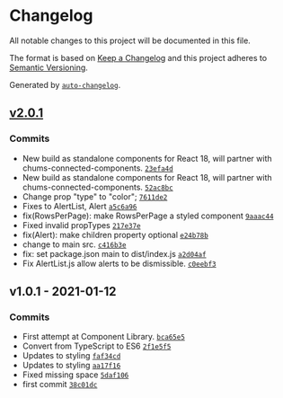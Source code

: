 # Changelog

All notable changes to this project will be documented in this file.

The format is based on [Keep a Changelog](https://keepachangelog.com/en/1.0.0/)
and this project adheres to [Semantic Versioning](https://semver.org/spec/v2.0.0.html).

Generated by [`auto-changelog`](https://github.com/CookPete/auto-changelog).

## [v2.0.1](https://github.com/UtahGooner/chums-components/compare/v1.0.1...v2.0.1)

### Commits

- New build as standalone components for React 18, will partner with chums-connected-components. [`23efa4d`](https://github.com/UtahGooner/chums-components/commit/23efa4de08d6639574748302e2765546583fa4db)
- New build as standalone components for React 18, will partner with chums-connected-components. [`52ac8bc`](https://github.com/UtahGooner/chums-components/commit/52ac8bcc92cb1e015262226be112e33624c2bb8b)
- Change prop "type" to "color"; [`7611de2`](https://github.com/UtahGooner/chums-components/commit/7611de203fafbbade86c680480026a4eaef8fe8a)
- Fixes to AlertList, Alert [`a5c6a96`](https://github.com/UtahGooner/chums-components/commit/a5c6a968e77b5f38faeed758d6cc37b74aaa1b3b)
- fix(RowsPerPage): make RowsPerPage a styled component [`9aaac44`](https://github.com/UtahGooner/chums-components/commit/9aaac44da8032f4a8fadcb0e10febd60ba2284b7)
- Fixed invalid propTypes [`217e37e`](https://github.com/UtahGooner/chums-components/commit/217e37e6e77fa025b3a290e9b2648f5bf0580c64)
- fix(Alert): make children property optional [`e24b78b`](https://github.com/UtahGooner/chums-components/commit/e24b78b463c487c0139d7637bcb5df208a139c07)
- change to main src. [`c416b3e`](https://github.com/UtahGooner/chums-components/commit/c416b3e515e77ca337be58df624c23082e008461)
- fix: set package.json main to dist/index.js [`a2d04af`](https://github.com/UtahGooner/chums-components/commit/a2d04af55600798864e6468ba558987c5ad4ecca)
- Fix AlertList.js allow alerts to be dismissible. [`c0eebf3`](https://github.com/UtahGooner/chums-components/commit/c0eebf3b6305041dd18b18a0d4e43bcae8d7c5d5)

## v1.0.1 - 2021-01-12

### Commits

- First attempt at Component Library. [`bca65e5`](https://github.com/UtahGooner/chums-components/commit/bca65e5a5d5e4b1028338fd4aed8fdb2135dcf2d)
- Convert from TypeScript to ES6 [`2f1e5f5`](https://github.com/UtahGooner/chums-components/commit/2f1e5f5a6aca5560bbb5aef4979003f36e981b51)
- Updates to styling [`faf34cd`](https://github.com/UtahGooner/chums-components/commit/faf34cd6cdf55caf0287873f2073eb30341b5a09)
- Updates to styling [`aa17f16`](https://github.com/UtahGooner/chums-components/commit/aa17f16fd8c64f9e80684b1a1368df1e125fa0af)
- Fixed missing space [`5daf106`](https://github.com/UtahGooner/chums-components/commit/5daf1061e2e3f1adae5cd4e024adeeee4fea8d26)
- first commit [`38c01dc`](https://github.com/UtahGooner/chums-components/commit/38c01dc28305ab573a55984a37d0c065fb954b51)
